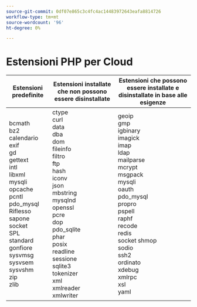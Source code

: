 ```yaml
---
source-git-commit: 0df07e865c3c4fc4ac14483972643eafa8814726
workflow-type: tm+mt
source-wordcount: '96'
ht-degree: 0%

---
```

# Estensioni PHP per Cloud

<table style="table-layout:auto">
    <thead>
      <tr>
        <th>
            Estensioni predefinite
        </th>
        <th>
            Estensioni installate che non possono essere disinstallate
        </th>
        <th>
            Estensioni che possono essere installate e disinstallate in base alle esigenze
        </th>
      </tr>
    </thead>
    <tbody>
        <tr>
            <td>
                bcmath<br>
                bz2<br>
                calendario<br>
                exif<br>
                gd<br>
                gettext<br>
                intl<br>
                libxml<br>
                mysqli<br>
                opcache<br>
                pcntl<br>
                pdo_mysql<br>
                Riflesso<br>
                sapone<br>
                socket<br>
                SPL<br>
                standard<br>
                gonfiore<br>
                sysvmsg<br>
                sysvsem<br>
                sysvshm<br>
                zip<br>
                zlib<br>
            </td>
            <td>
                ctype<br>
                curl<br>
                data<br>
                dba<br>
                dom<br>
                fileinfo<br>
                filtro<br>
                ftp<br>
                hash<br>
                iconv<br>
                json<br>
                mbstring<br>
                mysqlnd<br>
                openssl<br>
                pcre<br>
                dop<br>
                pdo_sqlite<br>
                phar<br>
                posix<br>
                readline<br>
                sessione<br>
                sqlite3<br>
                tokenizer<br>
                xml<br>
                xmlreader<br>
                xmlwriter<br>
            </td>
            <td>
                geoip<br>
                gmp<br>
                igbinary<br>
                imagick<br>
                imap<br>
                ldap<br>
                mailparse<br>
                mcrypt<br>
                msgpack<br>
                mysqli<br>
                oauth<br>
                pdo_mysql<br>
                propro<br>
                pspell<br>
                raphf<br>
                recode<br>
                redis<br>
                socket shmop<br>
                sodio<br>
                ssh2<br>
                ordinato<br>
                xdebug<br>
                xmlrpc<br>
                xsl<br>
                yaml<br>
            </td>
        </tr>
    </tbody>
</table>
